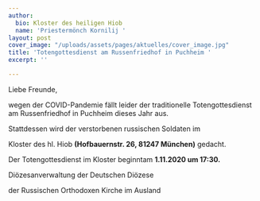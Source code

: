 ```yaml
---
author:
  bio: Kloster des heiligen Hiob
  name: 'Priestermönch Kornilij '
layout: post
cover_image: "/uploads/assets/pages/aktuelles/cover_image.jpg"
title: 'Totengottesdienst am Russenfriedhof in Puchheim '
excerpt: ''

---
```

Liebe Freunde,

wegen der COVID-Pandemie fällt leider der traditionelle Totengottesdienst am Russenfriedhof in Puchheim dieses Jahr aus.

Stattdessen wird der verstorbenen russischen Soldaten im

Kloster des hl. Hiob **(Hofbauernstr. 26, 81247 München)** gedacht.

Der Totengottesdienst im Kloster beginntam **1.11.2020 um 17:30.**

Diözesanverwaltung der Deutschen Diözese

der Russischen Orthodoxen Kirche im Ausland